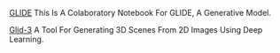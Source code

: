 
[GLIDE](https://colab.research.google.com/drive/13lvp0yPfM4adWlPv73dtX57A0H5A6PWn?usp=sharing)
This Is A Colaboratory Notebook For GLIDE, A Generative Model.

[Glid-3](https://github.com/Jack000/glid-3)
A Tool For Generating 3D Scenes From 2D Images Using Deep Learning.
